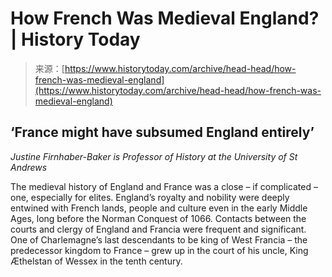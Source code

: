 <!--yml
category: 未分类
date: 2024-05-27 15:11:28
-->

# How French Was Medieval England? | History Today

> 来源：[https://www.historytoday.com/archive/head-head/how-french-was-medieval-england](https://www.historytoday.com/archive/head-head/how-french-was-medieval-england)

## ‘France might have subsumed England entirely’

*Justine Firnhaber-Baker is Professor of History at the University of St Andrews*

The medieval history of England and France was a close – if complicated – one, especially for elites. England’s royalty and nobility were deeply entwined with French lands, people and culture even in the early Middle Ages, long before the Norman Conquest of 1066\. Contacts between the courts and clergy of England and Francia were frequent and significant. One of Charlemagne’s last descendants to be king of West Francia – the predecessor kingdom to France – grew up in the court of his uncle, King Æthelstan of Wessex in the tenth century.